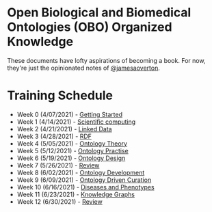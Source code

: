 # Open Biological and Biomedical Ontologies (OBO) Organized Knowledge

These documents have lofty aspirations of becoming a book.
For now, they're just the opinionated notes of [@jamesaoverton](https://github.com/jamesaoverton).

# Training Schedule

- Week 0 (4/07/2021) - [Getting Started](https://github.com/jamesaoverton/obook/tree/master/archive_original_cpath_course/00-overview)
- Week 1 (4/14/2021) - [Scientific computing](https://github.com/jamesaoverton/obook/tree/master/archive_original_cpath_course/01-ScientificComputing)
- Week 2 (4/21/2021) - [Linked Data](https://github.com/jamesaoverton/obook/tree/master/archive_original_cpath_course/02-LinkedData)
- Week 3 (4/28/2021) - [RDF](https://github.com/jamesaoverton/obook/tree/master/archive_original_cpath_course/03-RDF)
- Week 4 (5/05/2021) - [Ontology Theory](https://github.com/jamesaoverton/obook/tree/master/archive_original_cpath_course/04-OntologyTheory)
- Week 5 (5/12/2021) - [Ontology Practise](https://github.com/jamesaoverton/obook/tree/master/archive_original_cpath_course/05-OntologyPractise)
- Week 6 (5/19/2021) - [Ontology Design](https://github.com/jamesaoverton/obook/tree/master/archive_original_cpath_course/06-OntologyDesign)
- Week 7 (5/26/2021) - [Review](https://github.com/jamesaoverton/obook/tree/master/archive_original_cpath_course/07-Review)
- Week 8 (6/02/2021) - [Ontology Development](https://github.com/jamesaoverton/obook/tree/master/archive_original_cpath_course/08-OntologyDevelopment)
- Week 9 (6/09/2021) - [Ontology Driven Curation](https://github.com/jamesaoverton/obook/tree/master/archive_original_cpath_course/09-OntologyDrivenCuration)
- Week 10 (6/16/2021) - [Diseases and Phenotypes](https://github.com/jamesaoverton/obook/tree/master/archive_original_cpath_course/10-DiseasesAndPhenotypes)
- Week 11 (6/23/2021) - [Knowledge Graphs](https://github.com/jamesaoverton/obook/tree/master/archive_original_cpath_course/11-KnowledgeGraphs)
- Week 12 (6/30/2021) - [Review](https://github.com/jamesaoverton/obook/tree/master/archive_original_cpath_course/12-Review)
